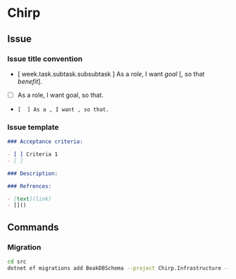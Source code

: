 # Chirp

## Issue

### Issue title convention

- [ week.task.subtask.subsubtask ] As a _role_, I want _goal_ [, so that *benefit*].
- [ ] As a role, I want goal, so that.
- `[  ] As a , I want , so that.`

### Issue template

```markdown
### Acceptance criteria:

- [ ] Criteria 1
- [ ]

### Description:

### Refrences:

- [text](link)
- []()
```

## Commands

### Migration

```bash
cd src
dotnet ef migrations add BeakDBSchema --project Chirp.Infrastructure --startup-project Chirp.Web
```


